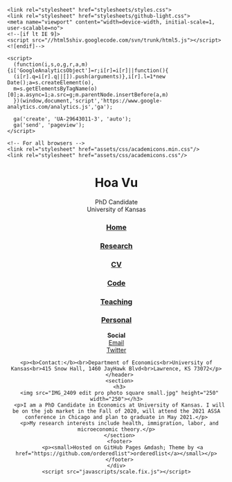 
<!doctype html>
<html>
  <head>
  <script src="https://use.fontawesome.com/baff6f55f5.js"></script>
    <meta charset="utf-8">
    <meta http-equiv="X-UA-Compatible" content="chrome=1">
    <title>Hoa Vu by Hoaxuanvu55</title>

    <link rel="stylesheet" href="stylesheets/styles.css">
    <link rel="stylesheet" href="stylesheets/github-light.css">
    <meta name="viewport" content="width=device-width, initial-scale=1, user-scalable=no">
    <!--[if lt IE 9]>
    <script src="//html5shiv.googlecode.com/svn/trunk/html5.js"></script>
    <![endif]-->

    <script>
      (function(i,s,o,g,r,a,m){i['GoogleAnalyticsObject']=r;i[r]=i[r]||function(){
      (i[r].q=i[r].q||[]).push(arguments)},i[r].l=1*new Date();a=s.createElement(o),
      m=s.getElementsByTagName(o)[0];a.async=1;a.src=g;m.parentNode.insertBefore(a,m)
      })(window,document,'script','https://www.google-analytics.com/analytics.js','ga');

      ga('create', 'UA-29643011-3', 'auto');
      ga('send', 'pageview');
    </script>

    <!-- For all browsers -->
    <link rel="stylesheet" href="assets/css/academicons.min.css"/>
    <link rel="stylesheet" href="assets/css/academicons.css"/>

  </head>
  <body>
    <div class="wrapper">
      <header>
        <h1>Hoa Vu</h1>
        <p>PhD Candidate<br>University of Kansas</p>
    <h3><p class="view"><a href="https://hoavu.github.io/">Home</a></p></h3>
        <h3><p class="view"><a href="https://hoavu.github.io/research.html">Research</a></p></h3>
    <h3><p class="view"><a href="https://hoavu.github.io/research/CV.pdf">CV</a></p></h3>  
        <h3><p class="view"><a href="https://hoavu.github.io/code.html">Code</a></p></h3> 
        <h3><p class="view"><a href="https://hoavu.github.io/teaching.html">Teaching</a></p></h3> 
        <h3><p class="view"><a href="https://hoavu.github.io/personal.html">Personal</a></p></h3>
    <p class="view"><b>Social</b><br>
        <a href="mailto:hoavu@ku.edu" class="author-social" target="_blank"><i class="fa fa-fw fa-envelope-square"></i> Email</a><br>
        <a href="https://twitter.com/hoa_vuxuan" class="author-social" target="_blank"><i class="fa fa-fw fa-twitter-square"></i> Twitter</a><br>

    <p><b>Contact:</b><br>Department of Economics<br>University of Kansas<br>415 Snow Hall, 1460 JayHawk Blvd<br>Lawrence, KS 73072</p>
      </header>
      <section>
      <h3>
      <img src="IMG_2409 edit pro photo square small.jpg" height="250" width="250"></h3>
      <p>I am a PhD Candidate in Economics at University of Kansas. I will be on the job market in the Fall of 2020, will attend the 2021 ASSA conference in Chicago and plan to graduate in May 2021.</p>
      <p>My research interests include health, immigration, labor, and microeconomic theory.</p>
      </section>
      <footer>
        <p><small>Hosted on GitHub Pages &mdash; Theme by <a href="https://github.com/orderedlist">orderedlist</a></small></p>
      </footer>
    </div>
    <script src="javascripts/scale.fix.js"></script>
  </body>
</html>
